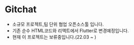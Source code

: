 # Gitchat
- 소규모 프로젝트,팀 단위 협업 오픈소스툴 입니다.   
- 기존 순수 HTML코드와 리액트에서 Flutter로 변경예정입니다.   
- 현재 이 프로젝트는 보류중입니다.(22.03 ~ )
